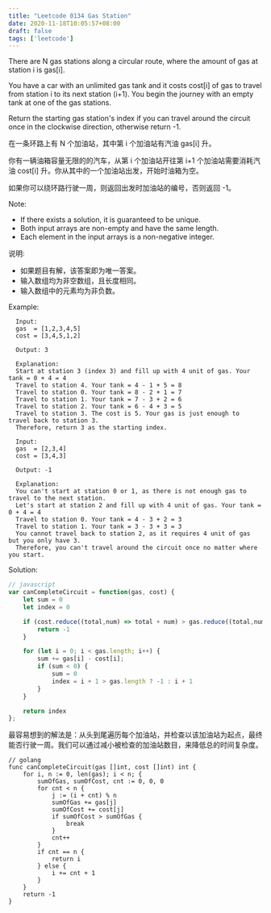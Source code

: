 ```yaml
---
title: "Leetcode 0134 Gas Station"
date: 2020-11-18T10:05:57+08:00
draft: false
tags: ['leetcode']
---
```


There are N gas stations along a circular route, where the amount of gas at station i is gas[i].

You have a car with an unlimited gas tank and it costs cost[i] of gas to travel from station i to its next station (i+1). You begin the journey with an empty tank at one of the gas stations.

Return the starting gas station's index if you can travel around the circuit once in the clockwise direction, otherwise return -1.

在一条环路上有 N 个加油站，其中第 i 个加油站有汽油 gas[i] 升。

你有一辆油箱容量无限的的汽车，从第 i 个加油站开往第 i+1 个加油站需要消耗汽油 cost[i] 升。你从其中的一个加油站出发，开始时油箱为空。

如果你可以绕环路行驶一周，则返回出发时加油站的编号，否则返回 -1。


Note:

  - If there exists a solution, it is guaranteed to be unique.
  - Both input arrays are non-empty and have the same length.
  - Each element in the input arrays is a non-negative integer.

说明: 

  - 如果题目有解，该答案即为唯一答案。
  - 输入数组均为非空数组，且长度相同。
  - 输入数组中的元素均为非负数。

Example:

```
  Input: 
  gas  = [1,2,3,4,5]
  cost = [3,4,5,1,2]

  Output: 3

  Explanation:
  Start at station 3 (index 3) and fill up with 4 unit of gas. Your tank = 0 + 4 = 4
  Travel to station 4. Your tank = 4 - 1 + 5 = 8
  Travel to station 0. Your tank = 8 - 2 + 1 = 7
  Travel to station 1. Your tank = 7 - 3 + 2 = 6
  Travel to station 2. Your tank = 6 - 4 + 3 = 5
  Travel to station 3. The cost is 5. Your gas is just enough to travel back to station 3.
  Therefore, return 3 as the starting index.

  Input: 
  gas  = [2,3,4]
  cost = [3,4,3]

  Output: -1

  Explanation:
  You can't start at station 0 or 1, as there is not enough gas to travel to the next station.
  Let's start at station 2 and fill up with 4 unit of gas. Your tank = 0 + 4 = 4
  Travel to station 0. Your tank = 4 - 3 + 2 = 3
  Travel to station 1. Your tank = 3 - 3 + 3 = 3
  You cannot travel back to station 2, as it requires 4 unit of gas but you only have 3.
  Therefore, you can't travel around the circuit once no matter where you start.
```



Solution: 

```js
// javascript
var canCompleteCircuit = function(gas, cost) {
    let sum = 0
    let index = 0

    if (cost.reduce((total,num) => total + num) > gas.reduce((total,num) => total + num)) {
        return -1
    }

    for (let i = 0; i < gas.length; i++) {
        sum += gas[i] - cost[i];
        if (sum < 0) {
            sum = 0
            index = i + 1 > gas.length ? -1 : i + 1
        }
    }

    return index
};
```

最容易想到的解法是：从头到尾遍历每个加油站，并检查以该加油站为起点，最终能否行驶一周。我们可以通过减小被检查的加油站数目，来降低总的时间复杂度。

```golang
// golang
func canCompleteCircuit(gas []int, cost []int) int {
    for i, n := 0, len(gas); i < n; {
        sumOfGas, sumOfCost, cnt := 0, 0, 0
        for cnt < n {
            j := (i + cnt) % n
            sumOfGas += gas[j]
            sumOfCost += cost[j]
            if sumOfCost > sumOfGas {
                break
            }
            cnt++
        }
        if cnt == n {
            return i
        } else {
            i += cnt + 1
        }
    }
    return -1
}
```